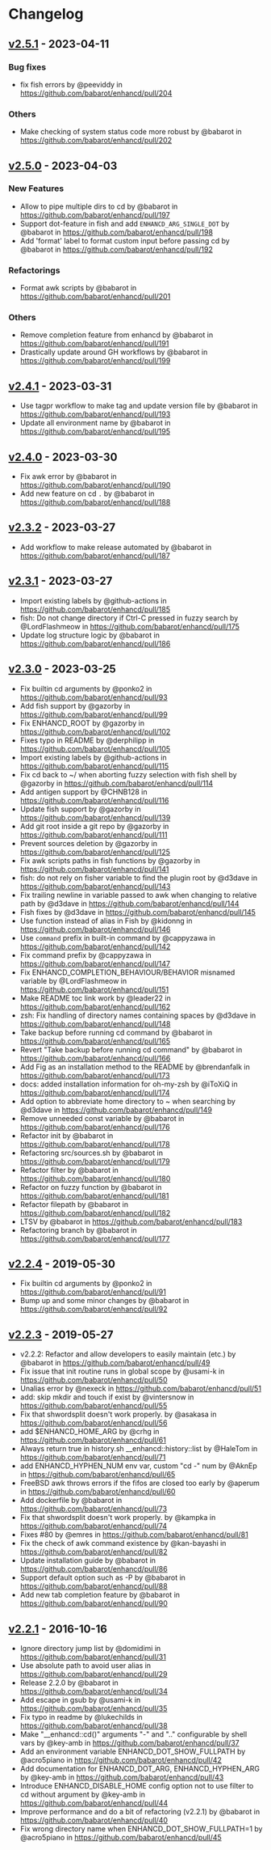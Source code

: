 # Changelog

## [v2.5.1](https://github.com/babarot/enhancd/compare/v2.5.0...v2.5.1) - 2023-04-11
### Bug fixes
- fix fish errors by @peeviddy in https://github.com/babarot/enhancd/pull/204
### Others
- Make checking of system status code more robust by @babarot in https://github.com/babarot/enhancd/pull/202

## [v2.5.0](https://github.com/babarot/enhancd/compare/v2.4.1...v2.5.0) - 2023-04-03
### New Features
- Allow to pipe multiple dirs to cd by @babarot in https://github.com/babarot/enhancd/pull/197
- Support dot-feature in fish and add `ENHANCD_ARG_SINGLE_DOT` by @babarot in https://github.com/babarot/enhancd/pull/198
- Add 'format' label to format custom input before passing cd by @babarot in https://github.com/babarot/enhancd/pull/192
### Refactorings
- Format awk scripts by @babarot in https://github.com/babarot/enhancd/pull/201
### Others
- Remove completion feature from enhancd by @babarot in https://github.com/babarot/enhancd/pull/191
- Drastically update around GH workflows by @babarot in https://github.com/babarot/enhancd/pull/199

## [v2.4.1](https://github.com/babarot/enhancd/compare/v2.4.0...v2.4.1) - 2023-03-31
- Use tagpr workflow to make tag and update version file by @babarot in https://github.com/babarot/enhancd/pull/193
- Update all environment name by @babarot in https://github.com/babarot/enhancd/pull/195

## [v2.4.0](https://github.com/babarot/enhancd/compare/v2.3.2...v2.4.0) - 2023-03-30
- Fix awk error by @babarot in https://github.com/babarot/enhancd/pull/190
- Add new feature on cd `.` by @babarot in https://github.com/babarot/enhancd/pull/188

## [v2.3.2](https://github.com/babarot/enhancd/compare/v2.3.1...v2.3.2) - 2023-03-27
- Add workflow to make release automated by @babarot in https://github.com/babarot/enhancd/pull/187

## [v2.3.1](https://github.com/babarot/enhancd/compare/v2.3.0...v2.3.1) - 2023-03-27
- Import existing labels by @github-actions in https://github.com/babarot/enhancd/pull/185
- fish: Do not change directory if Ctrl-C pressed in fuzzy search by @LordFlashmeow in https://github.com/babarot/enhancd/pull/175
- Update log structure logic by @babarot in https://github.com/babarot/enhancd/pull/186

## [v2.3.0](https://github.com/babarot/enhancd/compare/v2.2.4...v2.3.0) - 2023-03-25
- Fix builtin cd arguments by @ponko2 in https://github.com/babarot/enhancd/pull/93
- Add fish support by @gazorby in https://github.com/babarot/enhancd/pull/99
- Fix ENHANCD_ROOT by @gazorby in https://github.com/babarot/enhancd/pull/102
- Fixes typo in README by @derphilipp in https://github.com/babarot/enhancd/pull/105
- Import existing labels by @github-actions in https://github.com/babarot/enhancd/pull/115
- Fix cd back to ~/ when aborting fuzzy selection with fish shell by @gazorby in https://github.com/babarot/enhancd/pull/114
- Add antigen support  by @CHNB128 in https://github.com/babarot/enhancd/pull/116
- Update fish support by @gazorby in https://github.com/babarot/enhancd/pull/139
- Add git root inside a git repo by @gazorby in https://github.com/babarot/enhancd/pull/111
- Prevent sources deletion by @gazorby in https://github.com/babarot/enhancd/pull/125
- Fix awk scripts paths in fish functions by @gazorby in https://github.com/babarot/enhancd/pull/141
- fish: do not rely on fisher variable to find the plugin root by @d3dave in https://github.com/babarot/enhancd/pull/143
- Fix trailing newline in variable passed to awk when changing to relative path by @d3dave in https://github.com/babarot/enhancd/pull/144
- Fish fixes by @d3dave in https://github.com/babarot/enhancd/pull/145
- Use function instead of alias in Fish by @kidonng in https://github.com/babarot/enhancd/pull/146
- Use `command` prefix in built-in command by @cappyzawa in https://github.com/babarot/enhancd/pull/142
- Fix command prefix by @cappyzawa in https://github.com/babarot/enhancd/pull/147
- Fix ENHANCD_COMPLETION_BEHAVIOUR/BEHAVIOR misnamed variable by @LordFlashmeow in https://github.com/babarot/enhancd/pull/151
- Make README toc link work by @leader22 in https://github.com/babarot/enhancd/pull/162
- zsh: Fix handling of directory names containing spaces by @d3dave in https://github.com/babarot/enhancd/pull/148
- Take backup before running cd command by @babarot in https://github.com/babarot/enhancd/pull/165
- Revert "Take backup before running cd command" by @babarot in https://github.com/babarot/enhancd/pull/166
- Add Fig as an installation method to the README by @brendanfalk in https://github.com/babarot/enhancd/pull/173
- docs: added installation information for oh-my-zsh by @iToXiQ in https://github.com/babarot/enhancd/pull/174
- Add option to abbreviate home directory to ~ when searching by @d3dave in https://github.com/babarot/enhancd/pull/149
- Remove unneeded const variable by @babarot in https://github.com/babarot/enhancd/pull/176
- Refactor init by @babarot in https://github.com/babarot/enhancd/pull/178
- Refactoring src/sources.sh by @babarot in https://github.com/babarot/enhancd/pull/179
- Refactor filter  by @babarot in https://github.com/babarot/enhancd/pull/180
- Refactor on fuzzy function by @babarot in https://github.com/babarot/enhancd/pull/181
- Refactor filepath by @babarot in https://github.com/babarot/enhancd/pull/182
- LTSV by @babarot in https://github.com/babarot/enhancd/pull/183
- Refactoring branch by @babarot in https://github.com/babarot/enhancd/pull/177

## [v2.2.4](https://github.com/babarot/enhancd/compare/v2.2.3...v2.2.4) - 2019-05-30
- Fix builtin cd arguments by @ponko2 in https://github.com/babarot/enhancd/pull/91
- Bump up and some minor changes by @babarot in https://github.com/babarot/enhancd/pull/92

## [v2.2.3](https://github.com/babarot/enhancd/compare/v2.2.1...v2.2.3) - 2019-05-27
- v2.2.2: Refactor and allow developers to easily maintain (etc.) by @babarot in https://github.com/babarot/enhancd/pull/49
- Fix issue that init routine runs in global scope by @usami-k in https://github.com/babarot/enhancd/pull/50
- Unalias error by @nexeck in https://github.com/babarot/enhancd/pull/51
- add: skip mkdir and touch if exist by @vintersnow in https://github.com/babarot/enhancd/pull/55
- Fix that shwordsplit doesn't work properly. by @asakasa in https://github.com/babarot/enhancd/pull/56
- add $ENHANCD_HOME_ARG by @crhg in https://github.com/babarot/enhancd/pull/61
- Always return true in history.sh __enhancd::history::list by @HaleTom in https://github.com/babarot/enhancd/pull/71
- add ENHANCD_HYPHEN_NUM env var, custom "cd -" num by @AknEp in https://github.com/babarot/enhancd/pull/65
- FreeBSD awk throws errors if the fifos are closed too early by @aperum in https://github.com/babarot/enhancd/pull/60
- Add dockerfile by @babarot in https://github.com/babarot/enhancd/pull/73
- Fix that shwordsplit doesn't work properly. by @kampka in https://github.com/babarot/enhancd/pull/74
- Fixes #80 by @emres in https://github.com/babarot/enhancd/pull/81
- Fix the check of awk command existence by @kan-bayashi in https://github.com/babarot/enhancd/pull/82
- Update installation guide by @babarot in https://github.com/babarot/enhancd/pull/86
- Support default option such as -P by @babarot in https://github.com/babarot/enhancd/pull/88
- Add new tab completion feature by @babarot in https://github.com/babarot/enhancd/pull/90

## [v2.2.1](https://github.com/babarot/enhancd/commits/v2.2.1) - 2016-10-16
- Ignore directory jump list by @domidimi in https://github.com/babarot/enhancd/pull/31
- Use absolute path to avoid user alias in https://github.com/babarot/enhancd/pull/29
- Release 2.2.0 by @babarot in https://github.com/babarot/enhancd/pull/34
- Add escape in gsub by @usami-k in https://github.com/babarot/enhancd/pull/35
- Fix typo in readme by @lukechilds in https://github.com/babarot/enhancd/pull/38
- Make "__enhancd::cd()" arguments "-" and ".." configurable by shell vars by @key-amb in https://github.com/babarot/enhancd/pull/37
- Add an environment variable ENHANCD_DOT_SHOW_FULLPATH by @acro5piano in https://github.com/babarot/enhancd/pull/42
- Add documentation for ENHANCD_DOT_ARG, ENHANCD_HYPHEN_ARG by @key-amb in https://github.com/babarot/enhancd/pull/43
- Introduce ENHANCD_DISABLE_HOME config option not to use filter to cd without argument by @key-amb in https://github.com/babarot/enhancd/pull/44
- Improve performance and do a bit of refactoring (v2.2.1) by @babarot in https://github.com/babarot/enhancd/pull/40
- Fix wrong directory name when ENHANCD_DOT_SHOW_FULLPATH=1 by @acro5piano in https://github.com/babarot/enhancd/pull/45

